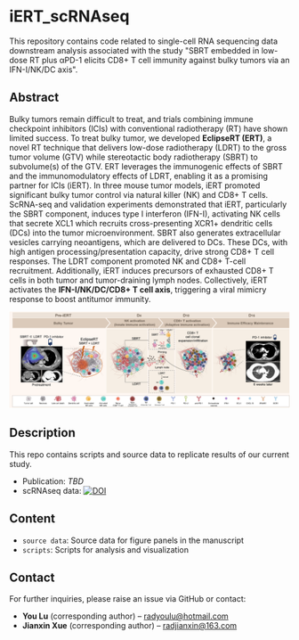 # iERT_scRNAseq
This repository contains code related to single-cell RNA sequencing data downstream analysis associated with the study "SBRT embedded in low-dose RT plus αPD-1 elicits CD8+ T cell immunity against bulky tumors via an IFN-I/NK/DC axis".



## Abstract
Bulky tumors remain difficult to treat, and trials combining immune checkpoint inhibitors (ICIs) with conventional radiotherapy (RT) have shown limited success. To treat bulky tumor, we developed **EclipseRT (ERT)**, a novel RT technique that delivers low-dose radiotherapy (LDRT) to the gross tumor volume (GTV) while stereotactic body radiotherapy (SBRT) to subvolume(s) of the GTV. ERT leverages the immunogenic effects of SBRT and the immunomodulatory effects of LDRT, enabling it as a promising partner for ICIs (iERT). In three mouse tumor models, iERT promoted significant bulky tumor control via natural killer (NK) and CD8+ T cells. ScRNA-seq and validation experiments demonstrated that iERT, particularly the SBRT component, induces type I interferon (IFN-I), activating NK cells that secrete XCL1 which recruits cross-presenting XCR1+ dendritic cells (DCs) into the tumor microenvironment. SBRT also generates extracellular vesicles carrying neoantigens, which are delivered to DCs. These DCs, with high antigen processing/presentation capacity, drive strong CD8+ T cell responses. The LDRT component promoted NK and CD8+ T-cell recruitment. Additionally, iERT induces precursors of exhausted CD8+ T cells in both tumor and tumor-draining lymph nodes. Collectively, iERT activates the **IFN-I/NK/DC/CD8+ T cell axis**, triggering a viral mimicry response to boost antitumor immunity.

![Graphical Abstract](/images/Graphical_Abstract.png)

## Description
This repo contains scripts and source data to replicate results of our current study.
- Publication: *TBD*
- scRNAseq data: [![DOI](https://zenodo.org/badge/DOI/10.5281/zenodo.16936464.svg)](https://doi.org/10.5281/zenodo.16936464)



## Content
* `source data`: Source data for figure panels in the manuscript
* `scripts`: Scripts for analysis and visualization



## Contact
For further inquiries, please raise an issue via GitHub or contact:
- **You Lu** (corresponding author) – radyoulu@hotmail.com
- **Jianxin Xue** (corresponding author) – radjianxin@163.com
